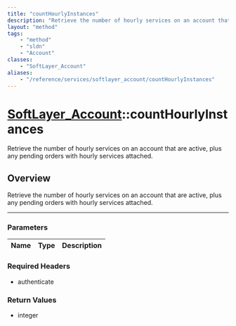 ```yaml
---
title: "countHourlyInstances"
description: "Retrieve the number of hourly services on an account that are active, plus any pending orders with hourly services attac... "
layout: "method"
tags:
    - "method"
    - "sldn"
    - "Account"
classes:
    - "SoftLayer_Account"
aliases:
    - "/reference/services/softlayer_account/countHourlyInstances"
---
```

# [SoftLayer_Account](/reference/services/SoftLayer_Account)::countHourlyInstances


Retrieve the number of hourly services on an account that are active, plus any pending orders with hourly services attached. 


## Overview 
Retrieve the number of hourly services on an account that are active, plus any pending orders with hourly services attached. 

-----

### Parameters 
|Name | Type | Description |
| --- | --- | --- |


### Required Headers
* authenticate


### Return Values
* integer




